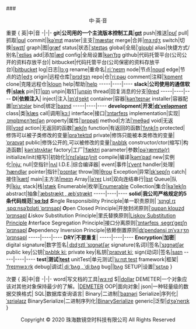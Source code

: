 ###<center>中·英·音</center>

重要
{
英|中|音
-|-|-
**git**|**公司用的一个主流版本控制工具**|**[ɡɪt](https://fanyi.baidu.com/?aldtype=16047#en/zh/git)**
push|推送|[pʊʃ](https://fanyi.baidu.com/?aldtype=16047#en/zh/push)
pull|抓取|[pʊl](https://fanyi.baidu.com/?aldtype=16047#en/zh/pull)
commit||[kəˈmɪt](https://fanyi.baidu.com/?aldtype=16047#en/zh/commit)
master|主支|[ˈmæstər](https://fanyi.baidu.com/?aldtype=16047#en/zh/master)
merge|合并|[mɜːrdʒ](https://fanyi.baidu.com/?aldtype=16047#en/zh/merge)
switch|切换|[swɪtʃ](https://fanyi.baidu.com/?aldtype=16047#en/zh/switch)
graph|图|[ɡræf](https://fanyi.baidu.com/?aldtype=16047#en/zh/graph)
status|状态|[ˈsteɪtəs](https://fanyi.baidu.com/?aldtype=16047#en/zh/status)
global|全局|[ˈɡloʊbl](https://fanyi.baidu.com/?aldtype=16047#en/zh/global)
alias|快捷方式/别名|[ˈeɪliəs](alias) 
add|添加|[æd](https://fanyi.baidu.com/?aldtype=16047#en/zh/add)
config|全局设置|[kənˈfɪg](https://fanyi.baidu.com/?aldtype=16047#en/zh/config)
github|代码托管平台(公司公开的资料存放平台)|
bitbucket|代码托管平台(公司保密的资料存放平台)|[bitbucket](https://fanyi.baidu.com/?aldtype=16047#en/zh/bitbucket)
log|日志|[lɔːɡ](https://fanyi.baidu.com/?aldtype=16047#en/zh/log)
rename|重命名|[ˌriːˈneɪm](https://fanyi.baidu.com/?aldtype=16047#en/zh/rename)
node|节点|[noʊd](https://fanyi.baidu.com/?aldtype=16047#en/zh/node)
edge|节点的边|[edʒ](https://fanyi.baidu.com/?aldtype=16047#en/zh/edge)
origin|远程仓库|[ˈɒrɪdʒɪn](https://fanyi.baidu.com/?aldtype=16047#en/zh/origin)
repo|仓|[ˈriːpəʊ](https://fanyi.baidu.com/?aldtype=16047#en/zh/repo)
comment|注释|[ˈkɒment](https://fanyi.baidu.com/?aldtype=16047#en/zh/comment)
clone|克隆远程仓|[kloʊn](https://fanyi.baidu.com/?aldtype=16047#en/zh/clone)
help|帮助|[help](https://fanyi.baidu.com/?aldtype=16047#en/zh/help)
-----|----|----
**slack**|**公司使用的通信软件**|**[slæk](https://fanyi.baidu.com/?aldtype=16047#en/zh/slack)**
pin|钉|[pɪn](https://fanyi.baidu.com/?aldtype=16047#en/zh/pin)
unpin|取钉|[unpin](https://fanyi.baidu.com/?aldtype=16047#en/zh/unpin)
thread|回复消息的分支|[θred](https://fanyi.baidu.com/?aldtype=16047#en/zh/thread)
-----|----|----
**DI**|**依赖注入**|
inject|注入|[ɪnˈdʒekt](https://fanyi.baidu.com/?aldtype=16047#en/zh/inject)
container|容器|[kənˈteɪnər](https://fanyi.baidu.com/?aldtype=16047#en/zh/container)
installer|容器配置|[ɪnˈstɔlər](https://fanyi.baidu.com/?aldtype=16047#en/zh/installer)
bind|绑定|[baɪnd](https://fanyi.baidu.com/?aldtype=16047#en/zh/bind)
-----|----|----
**development**|**开发**|**[dɪˈveləpmənt](https://fanyi.baidu.com/?aldtype=16047#en/zh/Development)**
class|类|[klæs](https://fanyi.baidu.com/?aldtype=16047#en/zh/class)
call|调用|[kɔːl](https://fanyi.baidu.com/?aldtype=16047#en/zh/call)
interface|接口|[ˈɪntərfeɪs](https://fanyi.baidu.com/?aldtype=16047#en/zh/interface)
implementation|实现|[ˌɪmplɪmɛnˈteɪʃən](https://fanyi.baidu.com/?aldtype=16047#en/zh/implementation)
property|属性|[ˈprɒpəti](https://fanyi.baidu.com/?aldtype=16047#en/zh/property)
method|方法|[ˈmeθəd](https://fanyi.baidu.com/?aldtype=16047#en/zh/method)
void|无返回|[vɔɪd](https://fanyi.baidu.com/?aldtype=16047#en/zh/void)
action|无返回的函数|[ˈækʃn](https://fanyi.baidu.com/?aldtype=16047#en/zh/action)
function|有返回的函数|[ˈfʌŋkʃn](https://fanyi.baidu.com/?aldtype=16047#en/zh/function)
protected|修饰可以被子类修改的变量|[prəˈtektɪd](https://fanyi.baidu.com/?aldtype=16047#en/zh/protected)
private|修饰只能被本类修改的变量|[ˈpraɪvət](https://fanyi.baidu.com/?aldtype=16047#en/zh/private)
public|修饰公开的,可以被修改的变量|[ˈpʌblɪk](https://fanyi.baidu.com/?aldtype=16047#en/zh/public)
constructor/ctor(缩写)|构造函数| [kənˈstrʌktər](https://fanyi.baidu.com/?aldtype=16047#en/zh/constructor)
factory|工厂|[ˈfæktri](https://fanyi.baidu.com/?aldtype=16047#en/zh/factory)
parameter|参数|[pəˈræmɪtə(r)](https://fanyi.baidu.com/?aldtype=16047#en/zh/parameter)
initialize/init(缩写)|初始化|[ɪˈnɪʃəlaɪz](https://fanyi.baidu.com/?aldtype=16047#en/zh/initialize)/[init](init)
compile|编译|[kəmˈpaɪl](https://fanyi.baidu.com/?aldtype=16047#en/zh/compile)
new|实例化|[njuː](https://fanyi.baidu.com/?aldtype=16047#en/zh/new)
null|空指针|[nʌl](https://fanyi.baidu.com/?aldtype=16047#en/zh/null)
I.D.E.|综合编译器|
event|事件|[ɪˈvent](https://fanyi.baidu.com/?aldtype=16047#en/zh/event)
handler|处理|[ˈhændlər](https://fanyi.baidu.com/?aldtype=16047#en/zh/handler)
pointer|指针|[ˈpɔɪntər](https://fanyi.baidu.com/?aldtype=16047#en/zh/pointer)
throw|抛|[θroʊ](https://fanyi.baidu.com/?aldtype=16047#en/zh/throw)
Exception|异常|[ɪkˈsepʃn](https://fanyi.baidu.com/?aldtype=16047#en/zh/Exception)
catch|接住|[kætʃ](https://fanyi.baidu.com/?aldtype=16047#en/zh/catch)
main|主方法|[meɪn](https://fanyi.baidu.com/?aldtype=16047#en/zh/main)
Array||[əˈreɪ](https://fanyi.baidu.com/?aldtype=16047#en/zh/Array)
List|双向连结串行|[lɪst](https://fanyi.baidu.com/?aldtype=16047#en/zh/List)
Queue|队列|[kjuː](https://fanyi.baidu.com/?aldtype=16047#en/zh/Queue)
stack|栈|[stæk](https://fanyi.baidu.com/?aldtype=16047#en/zh/stack)
Enumerable|枚举|[Enumerable](https://fanyi.baidu.com/?aldtype=16047#en/zh/Enumerable)
Collection|集合|[kəˈlekʃn](https://fanyi.baidu.com/?aldtype=16047#en/zh/Collection)
abstract|抽象|[ˈæbstrækt , æbˈstrækt](https://fanyi.baidu.com/?aldtype=16047#en/zh/abstract)
-----|----|----
**solid**|**我公司严格规定的5条代码规范**|**[ˈsɑːlɪd](https://fanyi.baidu.com/?aldtype=16047#en/zh/solid)**
***S***ingle Responsibility Principle|单一职责原则| [ˈsɪŋɡl rɪˌspɑːnsəˈbɪləti ˈprɪnsəpl](https://fanyi.baidu.com/?aldtype=16047#en/zh/Single%20Responsibility%20Principle)
***O***pen Closed Principle|开放封闭原则|[ˈoʊpən kloʊzd ˈprɪnsəpl](https://fanyi.baidu.com/?aldtype=16047#en/zh/Open%20Closed%20Principle)
***L***iskov Substitution Principle|里氏替换原则|[Liskov Substitution Principle](https://fanyi.baidu.com/?aldtype=16047#en/zh/Liskov%20Substitution%20Principle)
***I***nterface Segregation Principle|接口分离原则|[ˈɪntərfeɪs ˌseɡrɪˈɡeɪʃn ˈprɪnsəpl](https://fanyi.baidu.com/?aldtype=16047#en/zh/Interface%20Segregation%20Principle)
***D***ependency Inversion Principle|依赖倒置原则|[dɪˈpendənsi ɪnˈvɜːrʒn ˈprɪnsəpl](https://fanyi.baidu.com/?aldtype=16047#en/zh/Dependency%20Inversion%20Principle)
-----|----|----
**DRY**|**不要重复**|
-----|----|----
**Encryption**|**加密**|
digital signature|数字签名|[ˌdɪdʒɪtl ˈsɪɡnətʃər](https://fanyi.baidu.com/?aldtype=16047#en/zh/digital%20signature)
signature(名词)|签名|[ˈsɪɡnətʃər](https://fanyi.baidu.com/?aldtype=16047#en/zh/signature)
public key|公钥|[ˈpʌblɪk kiː](https://fanyi.baidu.com/?aldtype=16047#en/zh/public%20key)
private key|私钥|[ˈpraɪvət kiː](https://fanyi.baidu.com/?aldtype=16047#en/zh/private%20key)
sign(动词)|签名|[saɪn](https://fanyi.baidu.com/?aldtype=16047#en/zh/sign)
-----|----|----
**test**|**测试**|**[test](https://fanyi.baidu.com/?aldtype=16047#en/zh/test)**
unitTest|单元测试|[ˈjuːnɪt test](https://fanyi.baidu.com/?aldtype=16047#en/zh/unit%20Test)
framework|框架|[ˈfreɪmwɜːrk](https://fanyi.baidu.com/?aldtype=16047#en/zh/framework)
debug|调试|[ˌdiːˈbʌɡ , ˈdiːbʌɡ](https://fanyi.baidu.com/?aldtype=16047#en/zh/debug)
bug||[bʌɡ](https://fanyi.baidu.com/?aldtype=16047#en/zh/bug)
SETUP|设置|[ˈsɛtʌp](https://fanyi.baidu.com/?aldtype=16047#en/zh/SETUP)
}

次要
{
英|中|音
-|-|-
word|写文档的工具|[wɜːrd](https://fanyi.baidu.com/?aldtype=16047#en/zh/word)
$||[dollar](https://fanyi.baidu.com/?aldtype=16047#zh/en/%24)
DEMETER|一个对象应该对其他对象保持最少的了解。|[DEMETER](https://fanyi.baidu.com/?aldtype=16047#en/zh/DEMETER)
OOP|面向对象|
json|一种轻量级的数据交换格式|
SQL|数据库查询语言|
Binary|二进制|[ˈbaɪnəri](https://fanyi.baidu.com/?aldtype=16047#en/zh/Binary)
Serialize|序列化|[ˈsɪriəlaɪz](https://fanyi.baidu.com/?aldtype=16047#en/zh/Serialize)
BinarySerialize|二进制序列化|[BinarySerialize](https://fanyi.baidu.com/?aldtype=16047#en/zh/BinarySerialize)
generic|泛型|[dʒəˈnerɪk](https://fanyi.baidu.com/?aldtype=16047#en/zh/generic)
}
<center> Copyright © 2020 珠海数镜空时科技有限公司 All Rights Reserved</center>